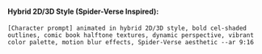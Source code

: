 #### Hybrid 2D/3D Style (Spider-Verse Inspired):
```
[Character prompt] animated in hybrid 2D/3D style, bold cel-shaded outlines, comic book halftone textures, dynamic perspective, vibrant color palette, motion blur effects, Spider-Verse aesthetic --ar 9:16
```
